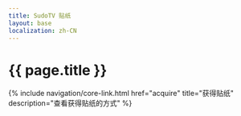 ```yaml
---
title: SudoTV 贴纸
layout: base
localization: zh-CN
---
```


# {{ page.title }}

{% include navigation/core-link.html
    href="acquire"
    title="获得贴纸"
    description="查看获得贴纸的方式"
%}